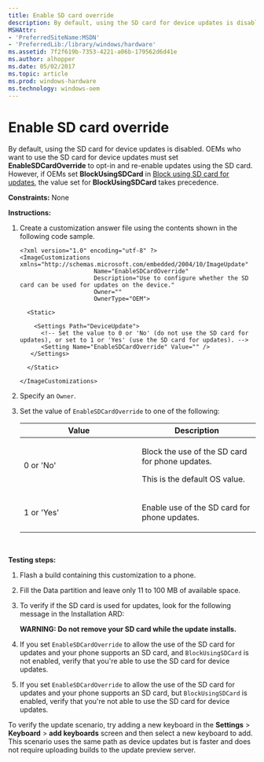 ```yaml
---
title: Enable SD card override
description: By default, using the SD card for device updates is disabled. OEMs who want to use the SD card for device updates must set EnableSDCardOverride to opt-in and re-enable updates using the SD card.
MSHAttr:
- 'PreferredSiteName:MSDN'
- 'PreferredLib:/library/windows/hardware'
ms.assetid: 7f2f619b-7353-4221-a06b-179562d6d41e
ms.author: alhopper
ms.date: 05/02/2017
ms.topic: article
ms.prod: windows-hardware
ms.technology: windows-oem
---
```


# Enable SD card override


By default, using the SD card for device updates is disabled. OEMs who want to use the SD card for device updates must set **EnableSDCardOverride** to opt-in and re-enable updates using the SD card. However, if OEMs set **BlockUsingSDCard** in [Block using SD card for updates](block-using-sd-card-for-updates.md), the value set for **BlockUsingSDCard** takes precedence.

<a href="" id="constraints---none"></a>**Constraints:** None  

<a href="" id="instructions-"></a>**Instructions:**  
1.  Create a customization answer file using the contents shown in the following code sample.

    ```
    <?xml version="1.0" encoding="utf-8" ?>  
    <ImageCustomizations xmlns="http://schemas.microsoft.com/embedded/2004/10/ImageUpdate"  
                         Name="EnableSDCardOverride"  
                         Description="Use to configure whether the SD card can be used for updates on the device."  
                         Owner=""  
                         OwnerType="OEM"> 
      
      <Static>  

        <Settings Path="DeviceUpdate">  
          <!-- Set the value to 0 or 'No' (do not use the SD card for updates), or set to 1 or 'Yes' (use the SD card for updates). -->
          <Setting Name="EnableSDCardOverride" Value="" />    
       </Settings>  

      </Static>

    </ImageCustomizations>
    ```

2.  Specify an `Owner`.

3.  Set the value of `EnableSDCardOverride` to one of the following:

    <table>
    <colgroup>
    <col width="50%" />
    <col width="50%" />
    </colgroup>
    <thead>
    <tr class="header">
    <th>Value</th>
    <th>Description</th>
    </tr>
    </thead>
    <tbody>
    <tr class="odd">
    <td><p>0 or 'No'</p></td>
    <td><p>Block the use of the SD card for phone updates.</p>
    <p>This is the default OS value.</p></td>
    </tr>
    <tr class="even">
    <td><p>1 or 'Yes'</p></td>
    <td><p>Enable use of the SD card for phone updates.</p></td>
    </tr>
    </tbody>
    </table>

     

<a href="" id="testing-steps-"></a>**Testing steps:**  
1.  Flash a build containing this customization to a phone.

2.  Fill the Data partition and leave only 11 to 100 MB of available space.

3.  To verify if the SD card is used for updates, look for the following message in the Installation ARD:

    **WARNING: Do not remove your SD card while the update installs.**

4.  If you set `EnableSDCardOverride` to allow the use of the SD card for updates and your phone supports an SD card, and `BlockUsingSDCard` is not enabled, verify that you're able to use the SD card for device updates.

5.  If you set `EnableSDCardOverride` to allow the use of the SD card for updates and your phone supports an SD card, but `BlockUsingSDCard` is enabled, verify that you're not able to use the SD card for device updates.

To verify the update scenario, try adding a new keyboard in the **Settings** &gt; **Keyboard** &gt; **add keyboards** screen and then select a new keyboard to add. This scenario uses the same path as device updates but is faster and does not require uploading builds to the update preview server.

 

 






